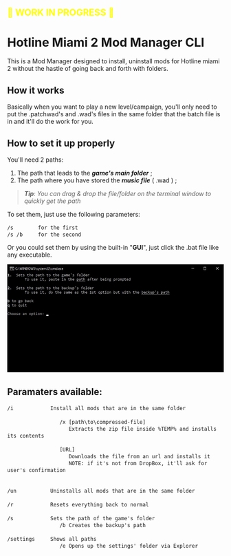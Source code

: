 
<h2><p style="color: yellow">🛑 WORK IN PROGRESS 🛑</p></h2>

# Hotline Miami 2 Mod Manager CLI

This is a Mod Manager designed to install, uninstall mods for Hotline miami 2 without the hastle of going back and forth with folders.

## How it works

Basically when you want to play a new level/campaign, you'll only need to put the .patchwad's and .wad's files in the same folder that the batch file is in and it'll do the work for you.

## How to set it up properly

You'll need 2 paths:
1. The path that leads to the _**game's main folder**_ ;
2. The path where you have stored the _**music file**_ ( .wad ) ;

> ***Tip**: You can drag & drop the file/folder on the terminal window to quickly get the path*


To set them, just use the following parameters: 
```
/s        for the first
/s /b     for the second
```

Or you could set them by using the built-in "**GUI**", just click the .bat file like any executable.

![The GUI](GUI.jpg)

## Paramaters available:
```
/i            Install all mods that are in the same folder

                 /x [path\to\compressed-file] 
                    Extracts the zip file inside %TEMP% and installs its contents

                 [URL]
                    Downloads the file from an url and installs it
                    NOTE: if it's not from DropBox, it'll ask for user's confirmation
                    

/un           Uninstalls all mods that are in the same folder

/r            Resets everything back to normal

/s            Sets the path of the game's folder
                 /b Creates the backup's path
     
/settings     Shows all paths
                 /e Opens up the settings' folder via Explorer
```
